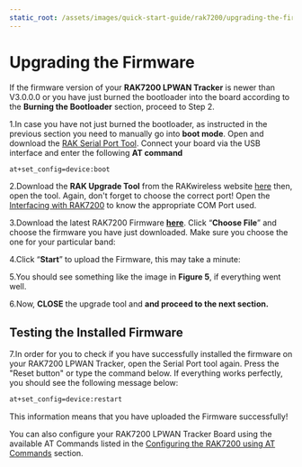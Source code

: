 ```yaml
---
static_root: /assets/images/quick-start-guide/rak7200/upgrading-the-firmware
---
```


# Upgrading the Firmware

If the firmware version of your **RAK7200 LPWAN Tracker** is newer than V3.0.0.0 or you have just burned the bootloader into the board according to the **Burning the Bootloader** section, proceed to Step 2.

1.In case you have not just burned the bootloader, as instructed in the previous section you need to manually go into **boot mode**. Open and download the [RAK Serial Port Tool](https://downloads.rakwireless.com/en/LoRa/WisTrio-LoRa-RAK5205/Tools/RAK_SERIAL_PORT_TOOL_V1.2.1.zip). Connect your board via the USB interface and enter the following **AT command**

```bash
at+set_config=device:boot
```

<rk-img
  :src="`${$frontmatter.static_root}/ztbivhcsnzfbso1czs4r.jpg`"
  width="100%"
  figure-number="1"
  caption="Entering Boot Mode"
/>

2.Download the **RAK Upgrade Tool** from the RAKwireless website [here](https://downloads.rakwireless.com/en/LoRa/RAK612-LoRaButton/Tools/RAK%20LoRaButton%20Upgrade%20Tool%20V1.0.zip) then, open the tool. Again, don't forget to choose the correct port! Open the [Interfacing with RAK7200](interfacing-with-rak7200.html) to know the appropriate COM Port used.

<rk-img
  :src="`${$frontmatter.static_root}/wgif92xy3kpypvwj78p2.jpg`"
  width="90%"
  figure-number="2"
  caption="RAK Upgrade Tool"
/>

3.Download the latest RAK7200 Firmware **[here](https://downloads.rakwireless.com/en/LoRa/RAK7200-Tracker/Firmware/)**. Click “**Choose File**” and choose the firmware you have just downloaded. Make sure you choose the one for your particular band:

<rk-img
  :src="`${$frontmatter.static_root}/s1dr3hct65lnxow3cequ.jpg`"
  width="90%"
  figure-number="3"
  caption="Choosing the Correct Firmware file"
/>

4.Click “**Start**” to upload the Firmware, this may take a minute:

<rk-img
  :src="`${$frontmatter.static_root}/vx4irgqjudaszyizfebc.jpg`"
  width="90%"
  figure-number="4"
  caption="Firmware Upgrading in Process"
/>

5.You should see something like the image in **Figure 5**, if everything went well.

<rk-img
  :src="`${$frontmatter.static_root}/ocithbe0at1h3augu9yo.jpg`"
  width="90%"
  figure-number="5"
  caption=" Successfully Upgraded Firmware"
/>

6.Now, **CLOSE** the upgrade tool and **and proceed to the next section.**

## Testing the Installed Firmware

7.In order for you to check if you have successfully installed the firmware on your RAK7200 LPWAN Tracker, open the Serial Port tool again. Press the "Reset button" or type the command below. If everything works perfectly, you should see the following message below:

```bash
at+set_config=device:restart
```

<rk-img
  :src="`${$frontmatter.static_root}/rbw7qdu20f4yybdks7di.jpg`"
  width="100%"
  figure-number="6"
  caption=" Restarting your Device"
/>

This information means that you have uploaded the Firmware successfully!

You can also configure your RAK7200 LPWAN Tracker Board using the available AT Commands listed in the [Configuring the RAK7200 using AT Commands](configuring-the-rak7200.html) section.
